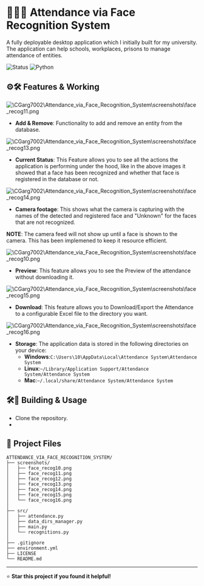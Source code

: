 # 🧑‍💻✅ Attendance via Face Recognition System
A fully deployable desktop application which I initially built for my university. The application can help schools, workplaces, prisons to manage attendance of entities.

![Status](https://img.shields.io/badge/Status-Complete-green)
![Python](https://img.shields.io/badge/language-Python-blue)

## ⚙️🛠️ Features & Working
![\CGarg7002\Attendance_via_Face_Recognition_System\screenshots\face_recog11.png](https://raw.githubusercontent.com/GargEngineers7002/Attendance_via_Face_Recognition_System/40f71cade13c8138307dab5a79f46c5731d38dab/screenshots/face_recog11.png)
- **Add & Remove**: Functionality to add and remove an entity from the database.

![\CGarg7002\Attendance_via_Face_Recognition_System\screenshots\face_recog13.png](https://raw.githubusercontent.com/GargEngineers7002/Attendance_via_Face_Recognition_System/40f71cade13c8138307dab5a79f46c5731d38dab/screenshots/face_recog13.png)
- **Current Status**: This Feature allows you to see all the actions the application is performing under the hood, like in the above images it showed that a face has been recognized and whether that face is registered in the database or not.

![\CGarg7002\Attendance_via_Face_Recognition_System\screenshots\face_recog14.png](https://raw.githubusercontent.com/GargEngineers7002/Attendance_via_Face_Recognition_System/40f71cade13c8138307dab5a79f46c5731d38dab/screenshots/face_recog14.png)
- **Camera footage**: This shows what the camera is capturing with the names of the detected and registered face and "Unknown" for the faces that are not recognized.<br>

**NOTE**: The camera feed will not show up until a face is shown to the camera. This has been implemened to keep it resource efficient.

![\CGarg7002\Attendance_via_Face_Recognition_System\screenshots\face_recog10.png](https://raw.githubusercontent.com/GargEngineers7002/Attendance_via_Face_Recognition_System/40f71cade13c8138307dab5a79f46c5731d38dab/screenshots/face_recog10.png)
- **Preview**: This feature allows you to see the Preview of the attendance without downloading it.

![\CGarg7002\Attendance_via_Face_Recognition_System\screenshots\face_recog15.png](https://raw.githubusercontent.com/GargEngineers7002/Attendance_via_Face_Recognition_System/40f71cade13c8138307dab5a79f46c5731d38dab/screenshots/face_recog15.png)
- **Download**: This feature allows you to Download/Export the Attendance to a configurable Excel file to the directory you want.

![\CGarg7002\Attendance_via_Face_Recognition_System\screenshots\face_recog16.png](https://raw.githubusercontent.com/GargEngineers7002/Attendance_via_Face_Recognition_System/40f71cade13c8138307dab5a79f46c5731d38dab/screenshots/face_recog16.png)
- **Storage**: The application data is stored in the following directories on your device:
    - **Windows**:``` C:\Users\10\AppData\Local\Attendance System\Attendance System ```
    - **Linux**:``` ~/Library/Application Support/Attendance System/Attendance System ```
    - **Mac**:``` ~/.local/share/Attendance System/Attendance System ```

## 🛠️🚀 Building & Usage
- Clone the repository.
- 

## 📁 Project Files

```
ATTENDANCE_VIA_FACE_RECOGNITION_SYSTEM/
├── screenshots/
│   ├── face_recog10.png
│   ├── face_recog11.png
│   ├── face_recog12.png
│   ├── face_recog13.png
│   ├── face_recog14.png
│   ├── face_recog15.png
│   └── face_recog16.png
│
├── src/
│   ├── attendance.py
│   ├── data_dirs_manager.py
│   ├── main.py
│   └── recognitions.py
│
├── .gitignore
├── environment.yml
├── LICENSE
└── README.md
```

---

⭐ **Star this project if you found it helpful!**